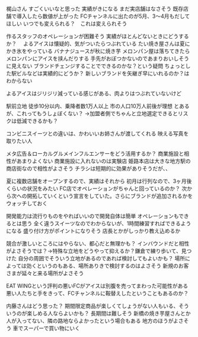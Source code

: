 
梶山さん
すごくいいなと思った
実績がきになる
まだ実店舗はなさそう
既存店舗で導入したら数値が上がった
FCチャンネルに出たのが5月、3〜4月もだしてほしい
いつでも変えられる？　これは変えられそう

作るスタッフのオペレーションが困難そう
実績がほとんどないときにどうするか？　
よるアイスは懐疑的、気がついたらつぶれている
たい焼き屋さんは夏にかき氷をやっている
バナナジュースが秋に焼き芋
メロンパン屋は落ちてきたらメロンパンにアイスを挟んだりする
手先がおぼつかないのであまりおいしそうに見えない
ブランドチェンジすることでできるのかな？という疑問
ちょっとした駅ビルなどは実績的にどうか？
新しいブランドを矢継ぎ早にいれるのか？はわからない

よるアイスはジリジリ減っている感じがある、肉よりはつぶれていないけど

駅前立地
徒歩10分以内、乗降者数1万人以上
市の人口10万人前後が理想
とあるが、これってもうしょぼくない？
→加盟者側でちゃんと立地選定できるとリスクは低減できるかも？

コンビニスイーツとの違いは、かわいいお姉さんが渡してくれる
映える写真を取りたい人

メタ広告＆ローカルグルメインフルエンサーをどう活用するか？
商業施設と相性があまりよくない
商業施設に入れないのは実験店
姫路本店は大きな地方駅の商店街なので相性がよさそう
チラシは短期的に効果がありそうだが、、

夏に複数店舗をオープンするので、実績はそれから
初月は行列なので、3ヶ月後くらいの状況をみたい
FC店でオペレーションがちゃんと回っているのか？
次から次への開拓していくという宣言をしていた。さらにブランドが追加されるかをウォッチしておく

開発能力は流行りものをやればいいので開発自体は簡単
オペレーションもできるとは思う
全く違うスイーツなのでわからないが、1時間練習すればできるようになる
盛り付け方がポイントになりそう
店長とかがしっかり教え込めるか

競合が激しいところにはやらない、都心だと無理かも？
インバウンドだと相性がよさそうでは？→特殊な立地をどうやって抑えるか？鎌倉で練り歩いて、見つけた
自分の周囲でそういう立地があるのであれば検討してもよいかも？
場所によっては効くというのもある、場所ありきで検討するのはよさそう
新規のお客さまが延々と来る場所がよさそう

EAT WINGという評判の悪いFCがアイスは別腹を売ってまわった可能性がある
悪い人たちと手をきって、FCチャンネルに鞍替えしたということもあるのか？

内藤さんはどう思った？
期間限定商品が楽しくてしょうがない人もいる、そういうのが楽しめる人ならよいかも？
長期間は難しそう
新橋の焼き芋屋さんとか人が入ってない、隣の路地ならよかったという場合もある
地方のほうがよさそう
車でスーパーで買い物にいく